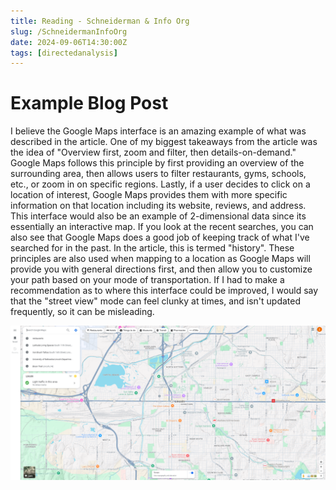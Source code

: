 ```yaml
---
title: Reading - Schneiderman & Info Org
slug: /SchneidermanInfoOrg
date: 2024-09-06T14:30:00Z
tags: [directedanalysis]
---
```


# Example Blog Post

I believe the Google Maps interface is an amazing example of what was described in the article. One of my biggest takeaways from the article was the idea of "Overview first, zoom and filter, then details-on-demand." Google Maps follows this principle by first providing an overview of the surrounding area, then allows users to filter restaurants, gyms, schools, etc., or zoom in on specific regions. Lastly, if a user decides to click on a location of interest, Google Maps provides them with more specific information on that location including its website, reviews, and address. This interface would also be an example of 2-dimensional data since its essentially an interactive map. If you look at the recent searches, you can also see that Google Maps does a good job of keeping track of what I've searched for in the past. In the article, this is termed "history". These principles are also used when mapping to a location as Google Maps will provide you with general directions first, and then allow you to customize your path based on your mode of transportation. If I had to make a recommendation as to where this interface could be improved, I would say that the "street view" mode can feel clunky at times, and isn't updated frequently, so it can be misleading.

![alt text](image-3.png)
